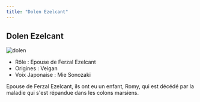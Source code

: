 ```yaml
---
title: "Dolen Ezelcant"
---
```


Dolen Ezelcant
--------------

![dolen](/images/stories/saga/gundamage/persos/dolen.png)
- Rôle : Epouse de Ferzal Ezelcant  
- Origines : Veigan  
- Voix Japonaise : Mie Sonozaki


Epouse de Ferzal Ezelcant, ils ont eu un enfant, Romy, qui est décédé par la maladie qui s'est répandue dans les colons marsiens.

